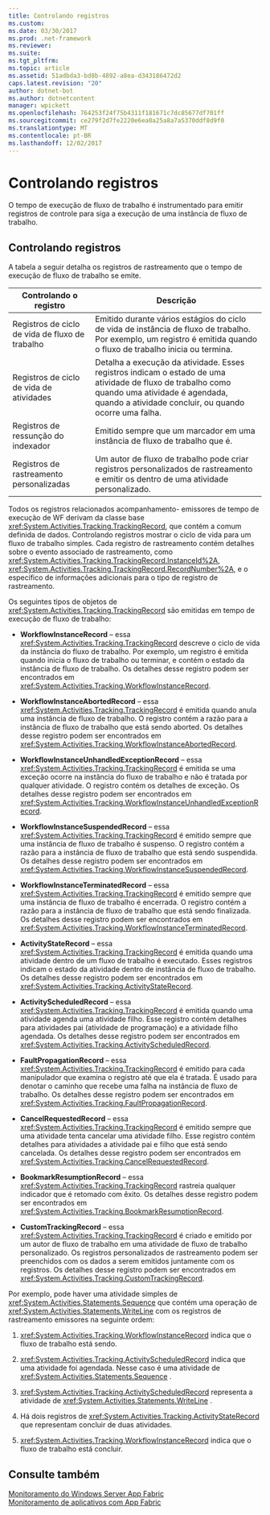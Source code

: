 ```yaml
---
title: Controlando registros
ms.custom: 
ms.date: 03/30/2017
ms.prod: .net-framework
ms.reviewer: 
ms.suite: 
ms.tgt_pltfrm: 
ms.topic: article
ms.assetid: 51adbda3-bd8b-4892-a8ea-d343186472d2
caps.latest.revision: "20"
author: dotnet-bot
ms.author: dotnetcontent
manager: wpickett
ms.openlocfilehash: 764253f24f75b4311f181671c7dc85677df701ff
ms.sourcegitcommit: ce279f2d7fe2220e6ea0a25a8a7a5370ddf8d9f0
ms.translationtype: MT
ms.contentlocale: pt-BR
ms.lasthandoff: 12/02/2017
---
```

# <a name="tracking-records"></a>Controlando registros
O tempo de execução de fluxo de trabalho é instrumentado para emitir registros de controle para siga a execução de uma instância de fluxo de trabalho.  
  
## <a name="tracking-records"></a>Controlando registros  
 A tabela a seguir detalha os registros de rastreamento que o tempo de execução de fluxo de trabalho se emite.  
  
|Controlando o registro|Descrição|  
|---------------------|-----------------|  
|Registros de ciclo de vida de fluxo de trabalho|Emitido durante vários estágios do ciclo de vida de instância de fluxo de trabalho. Por exemplo, um registro é emitida quando o fluxo de trabalho inicia ou termina.|  
|Registros de ciclo de vida de atividades|Detalha a execução da atividade. Esses registros indicam o estado de uma atividade de fluxo de trabalho como quando uma atividade é agendada, quando a atividade concluir, ou quando ocorre uma falha.|  
|Registros de ressunção do indexador|Emitido sempre que um marcador em uma instância de fluxo de trabalho que é.|  
|Registros de rastreamento personalizadas|Um autor de fluxo de trabalho pode criar registros personalizados de rastreamento e emitir os dentro de uma atividade personalizado.|  
  
 Todos os registros relacionados acompanhamento- emissores de tempo de execução de WF derivam da classe base <xref:System.Activities.Tracking.TrackingRecord>, que contém a comum definida de dados. Controlando registros mostrar o ciclo de vida para um fluxo de trabalho simples. Cada registro de rastreamento contém detalhes sobre o evento associado de rastreamento, como <xref:System.Activities.Tracking.TrackingRecord.InstanceId%2A>, <xref:System.Activities.Tracking.TrackingRecord.RecordNumber%2A>, e o específico de informações adicionais para o tipo de registro de rastreamento.  
  
 Os seguintes tipos de objetos de <xref:System.Activities.Tracking.TrackingRecord> são emitidas em tempo de execução de fluxo de trabalho:  
  
-   **WorkflowInstanceRecord** – essa <xref:System.Activities.Tracking.TrackingRecord> descreve o ciclo de vida da instância do fluxo de trabalho. Por exemplo, um registro é emitida quando inicia o fluxo de trabalho ou terminar, e contém o estado da instância de fluxo de trabalho. Os detalhes desse registro podem ser encontrados em <xref:System.Activities.Tracking.WorkflowInstanceRecord>.  
  
-   **WorkflowInstanceAbortedRecord** – essa <xref:System.Activities.Tracking.TrackingRecord> é emitida quando anula uma instância de fluxo de trabalho. O registro contém a razão para a instância de fluxo de trabalho que está sendo aborted. Os detalhes desse registro podem ser encontrados em <xref:System.Activities.Tracking.WorkflowInstanceAbortedRecord>.  
  
-   **WorkflowInstanceUnhandledExceptionRecord** – essa <xref:System.Activities.Tracking.TrackingRecord> é emitida se uma exceção ocorre na instância do fluxo de trabalho e não é tratada por qualquer atividade. O registro contém os detalhes de exceção. Os detalhes desse registro podem ser encontrados em <xref:System.Activities.Tracking.WorkflowInstanceUnhandledExceptionRecord>.  
  
-   **WorkflowInstanceSuspendedRecord** – essa <xref:System.Activities.Tracking.TrackingRecord> é emitido sempre que uma instância de fluxo de trabalho é suspenso. O registro contém a razão para a instância de fluxo de trabalho que está sendo suspendida. Os detalhes desse registro podem ser encontrados em <xref:System.Activities.Tracking.WorkflowInstanceSuspendedRecord>.  
  
-   **WorkflowInstanceTerminatedRecord** – essa <xref:System.Activities.Tracking.TrackingRecord> é emitido sempre que uma instância de fluxo de trabalho é encerrada. O registro contém a razão para a instância de fluxo de trabalho que está sendo finalizada. Os detalhes desse registro podem ser encontrados em <xref:System.Activities.Tracking.WorkflowInstanceTerminatedRecord>.  
  
-   **ActivityStateRecord** – essa <xref:System.Activities.Tracking.TrackingRecord> é emitida quando uma atividade dentro de um fluxo de trabalho é executado. Esses registros indicam o estado da atividade dentro de instância de fluxo de trabalho. Os detalhes desse registro podem ser encontrados em <xref:System.Activities.Tracking.ActivityStateRecord>.  
  
-   **ActivityScheduledRecord** – essa <xref:System.Activities.Tracking.TrackingRecord> é emitida quando uma atividade agenda uma atividade filho. Esse registro contém detalhes para atividades pai (atividade de programação) e a atividade filho agendada. Os detalhes desse registro podem ser encontrados em <xref:System.Activities.Tracking.ActivityScheduledRecord>.  
  
-   **FaultPropagationRecord** – essa <xref:System.Activities.Tracking.TrackingRecord> é emitido para cada manipulador que examina o registro até que ela é tratada. É usado para denotar o caminho que recebe uma falha na instância de fluxo de trabalho. Os detalhes desse registro podem ser encontrados em <xref:System.Activities.Tracking.FaultPropagationRecord>.  
  
-   **CancelRequestedRecord** – essa <xref:System.Activities.Tracking.TrackingRecord> é emitido sempre que uma atividade tenta cancelar uma atividade filho. Esse registro contém detalhes para atividades a atividade pai e filho que está sendo cancelada. Os detalhes desse registro podem ser encontrados em <xref:System.Activities.Tracking.CancelRequestedRecord>.  
  
-   **BookmarkResumptionRecord** – essa <xref:System.Activities.Tracking.TrackingRecord> rastreia qualquer indicador que é retomado com êxito. Os detalhes desse registro podem ser encontrados em <xref:System.Activities.Tracking.BookmarkResumptionRecord>.  
  
-   **CustomTrackingRecord** – essa <xref:System.Activities.Tracking.TrackingRecord> é criado e emitido por um autor de fluxo de trabalho em uma atividade de fluxo de trabalho personalizado. Os registros personalizados de rastreamento podem ser preenchidos com os dados a serem emitidos juntamente com os registros. Os detalhes desse registro podem ser encontrados em <xref:System.Activities.Tracking.CustomTrackingRecord>.  
  
 Por exemplo, pode haver uma atividade simples de <xref:System.Activities.Statements.Sequence> que contém uma operação de <xref:System.Activities.Statements.WriteLine> com os registros de rastreamento emissores na seguinte ordem:  
  
1.  <xref:System.Activities.Tracking.WorkflowInstanceRecord> indica que o fluxo de trabalho está sendo.  
  
2.  <xref:System.Activities.Tracking.ActivityScheduledRecord> indica que uma atividade foi agendada. Nesse caso é uma atividade de <xref:System.Activities.Statements.Sequence> .  
  
3.  <xref:System.Activities.Tracking.ActivityScheduledRecord> representa a atividade de <xref:System.Activities.Statements.WriteLine> .  
  
4.  Há dois registros de <xref:System.Activities.Tracking.ActivityStateRecord> que representam concluir de duas atividades.  
  
5.  <xref:System.Activities.Tracking.WorkflowInstanceRecord> indica que o fluxo de trabalho está concluir.  
  
## <a name="see-also"></a>Consulte também  
 [Monitoramento do Windows Server App Fabric](http://go.microsoft.com/fwlink/?LinkId=201273)  
 [Monitoramento de aplicativos com App Fabric](http://go.microsoft.com/fwlink/?LinkId=201275)
